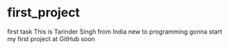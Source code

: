 # first_project
first task
This is Tarinder Singh from India new to programming gonna start my first project at GitHub soon
